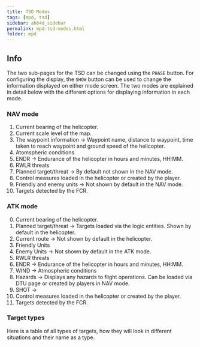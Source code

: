 ```yaml
---
title: TSD Modes
tags: [mpd, tsd]
sidebar: ah64d_sidebar
permalink: mpd-tsd-modes.html
folder: mpd
---
```


## Info

The two sub-pages for the TSD can be changed using the `PHASE` button. For configuring the display, the `SHOW` button can be used to change the information displayed on either mode screen. The two modes are explained in detail below with the different options for displaying information in each mode.

### NAV mode

1. Current bearing of the helicopter.
2. Current scale level of the map.
3. The waypoint information -> Waypoint name, distance to waypoint, time taken to reach waypoint and ground speed of the helicopter.
4. Atomspheric conditions
5. ENDR -> Endurance of the helicopter in hours and minutes, HH:MM.
6. RWLR threats
7. Planned target/threat -> By default not shown in the NAV mode.
8. Control measures loaded in the helicopter or created by the player.
9. Friendly and enemy units -> Not shown by default in the NAV mode.
10. Targets detected by the FCR.

### ATK mode

0. Current bearing of the helicopter.
1. Planned target/threat -> Targets loaded via the logic entities. Shown by default in the helicopter.
2. Current route -> Not shown by default in the helicopter.
3. Friendly Units
4. Enemy Units -> Not shown by default in the ATK mode.
5. RWLR threats
6. ENDR -> Endurance of the helicopter in hours and minutes, HH:MM.
7. WIND -> Atmospheric conditions
8. Hazards -> Displays any hazards to flight operations. Can be loaded via DTU page or created by players in NAV mode.
9. SHOT -> 
10. Control measures loaded in the helicopter or created by the player.
11. Targets detected by the FCR.

### Target types

Here is a table of all types of targets, how they will look in different situations and their name as a type.